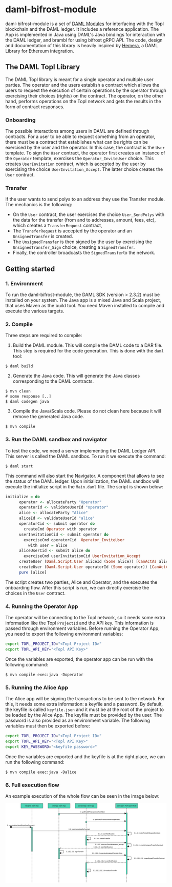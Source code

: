 # daml-bifrost-module

daml-bifrost-module is a set of [DAML Modules](https://www.digitalasset.com/developers) for interfacing with the Topl blockchain and the DAML ledger. It includes a reference application. The App is implemented in Java using DAML's Java bindings for interaction with the DAML ledger, and brambl for using bifrost gRPC API. The code, design and documentation of this library is heavily inspired by [Hemera](https://github.com/liakakos/hemera), a DAML Library for Ethereum integration.

## The DAML Topl Library

The DAML Topl library is meant for a single operator and multiple user parties. The operator and the users establish a contract which allows the users to request the execution of certain operations by the operator through exercising their choices (rights) on the contract. The operator, on the other hand, performs operations on the Topl network and gets the results in the form of contract responses.

### Onboarding

The possible interactions among users in DAML are defined through contracts. For a user to be able to request something from an operator, there must be a contract that establishes what can be rights can be exercised by the user and the operator. In this case, the contract is the `User` template. To sign the `User` contract, the operator first creates an instance of the `Operator` template, exercises the `Operator_InviteUser` choice. This creates `UserInvitation` contract, which is accepted by the user by exercising the choice `UserInvitation_Accept`. The latter choice creates the `User` contract.

### Transfer

If the user wants to send polys to an address they use the Transfer module. The mechanics is the following:

- On the `User` contract, the user exercises the choice `User_SendPolys` with the data for the transfer (from and to addresses, amount, fees, etc), which creates a `TransferRequest` contract,
- The `TransferRequest` is accepted by the operator and an `UnsignedTransfer` is created.
- The `UnsignedTransfer` is then signed by the user by exercising the `UnsignedTransfer_Sign` choice, creating a `SignedTransfer`.
- Finally, the controller broadcasts the `SignedTransfer`to the network.



## Getting started

### 1. Environment

To run the daml-bifrost-module, the DAML SDK (version >  2.3.2) must be installed on your system. The Java app is a mixed Java and Scala project, that uses Maven as the build tool. You need Maven installed to compile and execute the various targets.

### 2. Compile

Three steps are required to compile:

1. Build the DAML module. This will compile the DAML code to a DAR file. This step is required for the code generation. This is done with the `daml` tool:

```shell
$ daml build
```

2. Generate the Java code. This will generate the Java classes corresponding to the DAML contracts.

```shell
$ mvn clean
# some response [..]
$ daml codegen java
```

3. Compile the Java/Scala code. Please do not clean here because it will remove the generated Java code.

```shell
$ mvn compile
```

### 3. Run the DAML sandbox and navigator

To test the code, we need a server implementing the DAML Ledger API. This server is called the DAML sandbox. To run it we execute the command:

```shell
$ daml start
```

This command will also start the Navigator. A component that allows to see the status of the DAML ledger. Upon initialization, the DAML sandbox will execute the initialize script in the `Main.daml` file. The script is shown below:

```haskell
initialize = do
      operator <- allocateParty "Operator"
      operatorId <- validateUserId "operator"
      alice <- allocateParty "Alice"
      aliceId <- validateUserId "alice"
      operatorCid <- submit operator do
        createCmd Operator with operator
      userInvitationCid <- submit operator do
        exerciseCmd operatorCid  Operator_InviteUser 
          with user = alice
      aliceUserCid <- submit alice do
        exerciseCmd userInvitationCid UserInvitation_Accept
      createUser (Daml.Script.User aliceId (Some alice)) [CanActAs alice]
      createUser (Daml.Script.User operatorId (Some operator)) [CanActAs operator]
      pure [alice]
```

The script creates two parties, Alice and Operator, and the executes the onboarding flow. After this script is run, we can directly exercise the choices in the `User` contract.

### 4. Running the Operator App

The operator will be connecting to the Topl network, so it needs some extra information like the Topl `ProjectId` and the API key. This information is passed through environment variables. Before running the Operator App, you need to export the following environment variables:

```bash
export TOPL_PROJECT_ID="<Topl Project ID>"
export TOPL_API_KEY="<Topl API Key>"
```

Once the variables are exported, the operator app can be run with the following command:

```shell
$ mvn compile exec:java -Doperator
```

### 5. Running the Alice App

The Alice app will be signing the transactions to be sent to the network. For this, it needs some extra information: a keyfile and a password. By default, the keyfile is called `keyfile.json` and it must be at the root of the project to be loaded by the Alice App. The keyfile must be provided by the user. The password is also provided as an environment variable. The following variables must then be exported before:

```bash
export TOPL_PROJECT_ID="<Topl Project ID>"
export TOPL_API_KEY="<Topl API Key>"
export KEY_PASSWORD="<keyfile password>"
```

Once the variables are exported and the keyfile is at the right place, we can run the following command:

```shell
$ mvn compile exec:java -Dalice
```

### 6. Full execution flow

An example execution of the whole flow can be seen in the image below:

![alt text](img/seqDiag.png)
